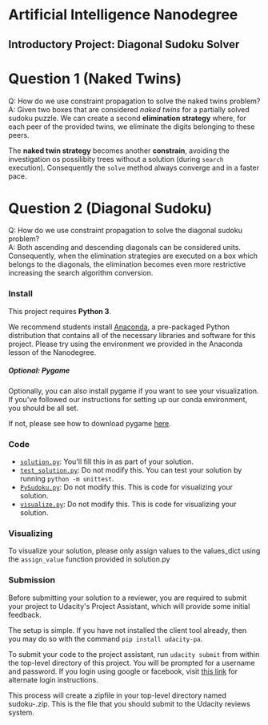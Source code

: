 # Artificial Intelligence Nanodegree
## Introductory Project: Diagonal Sudoku Solver

# Question 1 (Naked Twins)
Q: How do we use constraint propagation to solve the naked twins problem?  
A: Given two boxes that are considered _naked twins_ for a partially solved sudoku puzzle. We can create a second **elimination strategy** where, for each peer of the provided twins, we eliminate the digits belonging to these peers.

The **naked twin strategy** becomes another **constrain**, avoiding the investigation os possilibity trees without a solution (during `search` execution). Consequently the `solve` method always converge and in a faster pace.

# Question 2 (Diagonal Sudoku)
Q: How do we use constraint propagation to solve the diagonal sudoku problem?  
A: Both ascending and descending diagonals can be considered units. Consequently, when the elimination strategies are executed on a box which belongs to the diagonals, the elimination becomes even more restrictive increasing the search algorithm conversion.

### Install

This project requires **Python 3**.

We recommend students install [Anaconda](https://www.continuum.io/downloads), a pre-packaged Python distribution that contains all of the necessary libraries and software for this project. 
Please try using the environment we provided in the Anaconda lesson of the Nanodegree.

##### Optional: Pygame

Optionally, you can also install pygame if you want to see your visualization. If you've followed our instructions for setting up our conda environment, you should be all set.

If not, please see how to download pygame [here](http://www.pygame.org/download.shtml).

### Code

* [`solution.py`](solution.py): You'll fill this in as part of your solution.
* [`test_solution.py`](tests/test_solution.py): Do not modify this. You can test your solution by running `python -m unittest`.
* [`PySudoku.py`](PySudoku.py): Do not modify this. This is code for visualizing your solution.
* [`visualize.py`](visualize.py): Do not modify this. This is code for visualizing your solution.

### Visualizing

To visualize your solution, please only assign values to the values_dict using the `assign_value` function provided in solution.py

### Submission
Before submitting your solution to a reviewer, you are required to submit your project to Udacity's Project Assistant, which will provide some initial feedback.  

The setup is simple.  If you have not installed the client tool already, then you may do so with the command `pip install udacity-pa`.  

To submit your code to the project assistant, run `udacity submit` from within the top-level directory of this project.  You will be prompted for a username and password.  If you login using google or facebook, visit [this link](https://project-assistant.udacity.com/auth_tokens/jwt_login) for alternate login instructions.

This process will create a zipfile in your top-level directory named sudoku-<id>.zip.  This is the file that you should submit to the Udacity reviews system.

